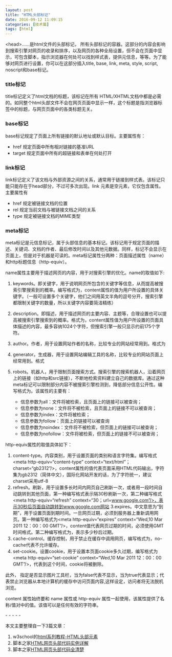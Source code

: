 ```yaml
---
layout: post
title: "HTML头部标记"
date: 2016-09-12 11:09:15
categories: [技术篇]
tags: [html]
---
```

\<head>......</head>是html文件的头部标记， 所有头部标记的容器。这部分的内容会影响到搜索引擎对网页的收录和排序，以及网页的各种全局设置，但不会在页面中显示，可包含脚本，指示浏览器在何处可以找到样式表，提供元信息，等等。为了能够对网页进行设置，你可以在这部分插入title, base, link, meta, style, script, noscript和base标记。
 
### title标记
title标记定义了html文档的标题，该标记在所有 HTML/XHTML文档中都是必需的。如同整个html头部文件不会在网页页面中显示一样，这个标题是指浏览器标签中的标题，与网页页面中的各类标题无关。

### base标记
base标记规定了页面上所有链接的默认地址或默认目标。主要属性有：

* href 规定页面中所有相对链接的基准URL
* target 规定页面中所有的超链接和表单在何处打开


### link标记
link标记定义了该文档与外部资源之间的关系，通常用于链接到样式表。该标记只能只能存在于head部分，不过可多次出现。link 元素是空元素，它仅包含属性。主要属性有

* href 规定被链接文档的位置
* rel 规定当前文档与被链接文档之间的关系
* type 规定被链接文档的MIME类型

### meta标记
meta标记是元信息标记，属于头部信息的基本标记。该标记用于规定页面的描述、关键词、文档的作者、最后修改时间以及其他元数据。同样，标记不会显示在页面上，但是对于机器是可读的。meta标记属性分两种：页面描述属性（name）和http标题信息（http-equiv）。

name属性主要用于描述网页的内容，用于对搜索引擎的优化。name的取值如下:

1. keywords。即关键字，用于说明网页所包含的关键字等信息，从而提高被搜索引擎搜索到的概率。编写格式为<meta name="keywords" content =“关键字”/>，content属性的值为用户所设置的具体关键字。（一般可设置多个关键字，他们之间用英文半角的逗号分开，搜索引擎都限制关键字的数量，所以关键字内容要简洁精练）
2. description。即描述，用于描述网页的主要内容、主题等，合理设置也可以提高被搜索引擎搜索到的概率。格式为<meta name="description" content =“对页面的描述”/>，content属性值为用户所设置的页面具体描述的内容，最多容纳1024个字符，但搜索引擎一般只显示约前175个字符。

3. author。作者，用于设置网站作者的名称，比较专业的网站经常用到。格式为<meta name="author" content =“作者名称”/>
4. generator。生成器，用于设置网站编辑工具的名称，比较专业的网站页面上经常用到。格式<meta name="generator" content =“网站编辑工具名称”/>
5. robots。机器人，用于限制页面搜索方式。搜索引擎的搜索机器人，沿着网页上的链接（如http和src链接），不断地检索资料建立自己的数据库。通过这种meta标记可以限制部分内容不被搜索引擎检测到，降低部分信息公开性。编写格式为<meta name=“robots” content="指令组合">。该属性的主要有：

	* 信息参数为all：文件将被检索，且页面上的链接可以被查询；
	* 信息参数为none：文件将不被检索，且页面上的链接不可以被查询；
	* 信息参数为index：文件将被检索；
	* 信息参数为follow：页面上的链接可以被查询
	* 信息参数为noindex：文件将不被检索，但页面上的链接可以被查询； 
	* 信息参数为nofollow：文件将被检索，但页面上的链接不可以被查询；


http-equiv属性的取值具体如下：

1. content-type。内容类别，用于设置页面的类别和语言字符集。编写格式<meta http-equiv=“content-type” context=“text/html”；charset=“gb2312”/>，content属性的值代表页面采用HTML代码输出，字符集为gb2312（简体中文），国际化网站开发的话，为了字符统一，建议charset采用utf-8
2. refresh。刷新，用于设置多长时间内网页自己刷新一次，或者用一段时间自动跳转到其他页面，第一种编写格式<meta http-equiv=“refresh” context=“30”/>表示隔30秒刷新一次，第二种编写格式<meta http-equiv=“refresh” context=“30；url=www.google.com”/>，表示30秒后页面自动跳转到www.google.com网站
3.expires。中文意思为“到期”，用于设置页面到期时间。一旦网页过期，必须到服务器上重新调用网页。第一种编写格式为<meta http-equiv=“expires” context=“Wed,10 Mar 2011 12：00：00 GMT”/>，content值代表网页过期的时间，必须使用GMT时间格式。第二种编写格式为<meta http-equiv=“expires” context=“30”/>，表示多少秒后过期。
4. cache-control。缓存控制，用于禁止在缓存中调用网页，编写格式为<meta http-equiv=“cache-control” context=“no-cache”/>，no-cache代表不允许缓存。
5. set-cookie。设置cookie，用于设置本页面cookie多久过期，编写格式为<meta http-equiv=“set-cookie” context=“Wed,10 Mar 2011 12：00：00 GMT”/>，代表到这个时间，cookie将被删除。

此外，<meta http-equiv="imagetoolbar" content="false"/> 指定是否显示图片工具栏，当为false代表不显示，当为true代表显示；<meta http-equiv="pragma" content="no-cache">代表禁止浏览器从本地计算机的缓存中访问页面内容,这样设定，访问者将无法脱机浏览。

content 属性始终要和 name 属性或 http-equiv 属性一起使用，该属性提供了名称/值对中的值。该值可以是任何有效的字符串。


\- - - - -

本文主要整理自一下3篇文章：

1. w3school的[html系列教程-HTML头部元素](http://www.w3school.com.cn/html/html_head.asp)
2. 脚本之家[HTML网页头部代码实例详解](http://www.jb51.net/web/120748.html)
3. 脚本之家[HTML网页头部代码全清楚](http://www.jb51.net/web/20317.html)